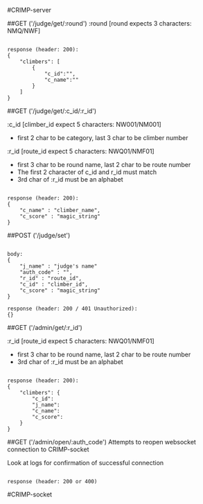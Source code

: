 #CRIMP-server

##GET ('/judge/get/:round')
:round [round expects 3 characters: NMQ/NWF]

<pre><code>
response (header: 200):
{
	"climbers": [
		{
			"c_id":"",
			"c_name":""
		}
	]
}
</code></pre>


##GET ('/judge/get/:c_id/:r_id')

:c_id [climber_id expect 5 characters: NW001/NM001]
* first 2 char to be category, last 3 char to be climber number

:r_id [route_id expect 5 characters: NWQ01/NMF01]
* first 3 char to be round name, last 2 char to be route number
* The first 2 character of c_id and r_id must match
* 3rd char of :r_id must be an alphabet

<pre><code>
response (header: 200):
{
	"c_name" : "climber_name",
	"c_score" : "magic_string"
}
</code></pre>



##POST ('/judge/set')

<pre><code>
body:
{
	"j_name" : "judge's name"
	"auth_code" : "",
	"r_id" : "route_id",
	"c_id" : "climber_id",
	"c_score" : "magic_string"
}

response (header: 200 / 401 Unauthorized):
{}
</code></pre>



##GET ('/admin/get/:r_id')

:r_id [route_id expect 5 characters: NWQ01/NMF01]
* first 3 char to be round name, last 2 char to be route number
* 3rd char of :r_id must be an alphabet

<pre><code>
response (header: 200):
{
	"climbers": {
		"c_id":
		"j_name":
		"c_name":
		"c_score":
	}
}
</code></pre>



##GET ('/admin/open/:auth_code')
Attempts to reopen websocket connection to CRIMP-socket

Look at logs for confirmation of successful connection

<pre><code>
response (header: 200 or 400)
</code></pre>



#CRIMP-socket
